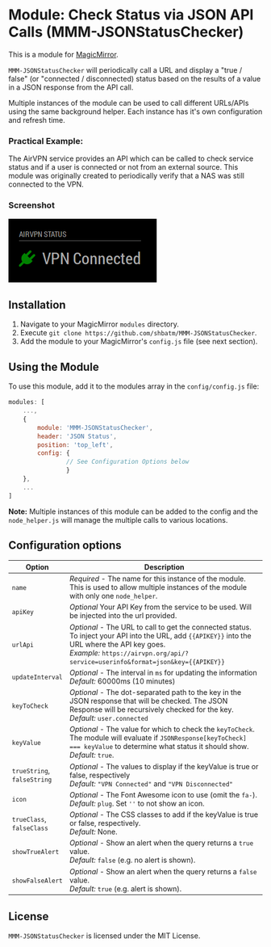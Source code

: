 # Module: Check Status via JSON API Calls (MMM-JSONStatusChecker)

This is a module for <a href="https://github.com/MichMich/MagicMirror">MagicMirror</a>.

`MMM-JSONStatusChecker` will periodically call a URL and display a "true / false" (or "connected / disconnected) status based on the results of a value in a JSON response from the API call.  

Multiple instances of the module can be used to call different URLs/APIs using the same background helper. Each instance has it's own configuration and refresh time.

### Practical Example:

The AirVPN service provides an API which can be called to check service status and if a user is connected or not from an external source.  This module was originally created to periodically verify that a NAS was still connected to the VPN. 

### Screenshot

![](screenshot.png)

## Installation

1. Navigate to your MagicMirror `modules` directory.
2. Execute `git clone https://github.com/shbatm/MMM-JSONStatusChecker`.
3. Add the module to your MagicMirror's `config.js` file (see next section).

## Using the Module

To use this module, add it to the modules array in the `config/config.js` file:

```javascript
modules: [
    ...,
    {
        module: 'MMM-JSONStatusChecker',
        header: 'JSON Status',
        position: 'top_left',
        config: {
                // See Configuration Options below
                }
    },
    ...
]
```

**Note:** Multiple instances of this module can be added to the config and the `node_helper.js` will manage the multiple calls to various locations.

## Configuration options

| Option           | Description
|----------------- |-----------
| `name` | *Required* - The name for this instance of the module.<br />This is used to allow multiple instances of the module with only one `node_helper`.
| `apiKey` | *Optional* Your API Key from the service to be used. Will be injected into the url provided.
| `urlApi` | *Optional* - The URL to call to get the connected status.<br />To inject your API into the URL, add `{{APIKEY}}` into the URL where the API key goes.<br />*Example:* `https://airvpn.org/api/?service=userinfo&format=json&key={{APIKEY}}`
| `updateInterval` | *Optional* - The interval in `ms` for updating the information<br />*Default:* 60000ms (10 minutes)
| `keyToCheck` | *Optional* - The dot-separated path to the key in the JSON response that will be checked. The JSON Response will be recursively checked for the key.<br />*Default:* `user.connected`
| `keyValue` | *Optional* - The value for which to check the `keyToCheck`. The module will evaluate if `JSONResponse[keyToCheck] === keyValue` to determine what status it should show.<br />*Default:* `true`.
| `trueString`,<br />`falseString` | *Optional* - The values to display if the keyValue is true or false, respectively<br />*Default:* `"VPN Connected"` and `"VPN Disconnected"`
| `icon` | *Optional* - The Font Awesome icon to use (omit the `fa-`).<br />*Default:* `plug`.  Set `''` to not show an icon.
| `trueClass`,<br />`falseClass` | *Optional* - The CSS classes to add if the keyValue is true or false, respectively.<br />*Default:* None.
| `showTrueAlert` | *Optional* - Show an alert when the query returns a `true` value.<br />*Default:* `false` (e.g. no alert is shown).
| `showFalseAlert` | *Optional* - Show an alert when the query returns a `false` value.<br />*Default:* `true` (e.g. alert is shown).


## License

`MMM-JSONStatusChecker` is licensed under the MIT License.

